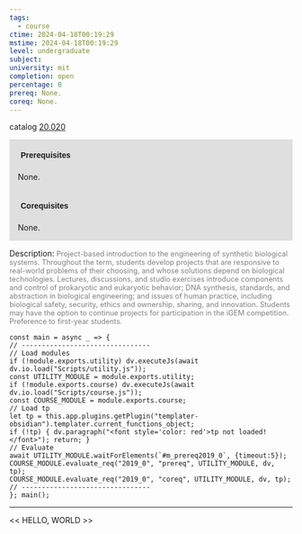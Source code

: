 ```yaml
---
tags:
  - course
ctime: 2024-04-18T00:19:29
mstime: 2024-04-18T00:19:29
level: undergraduate
subject: 
university: mit
completion: open
percentage: 0
prereq: None.
coreq: None.
---
```


catalog [20.020](http://student.mit.edu/catalog/m20a.html#20.020)

<span style="display: block; padding: 15px; background-color: rgb(100, 100, 100, 0.2);"><font id="m_prereq2019_0" style="display: block; font-family: Arial, sans-serif; font-weight: bold; padding: 5px">Prerequisites</font><br><span id="prereq2019_0">None.</span></span>
<span style="display: block; padding: 15px; background-color: rgb(100, 100, 100, 0.2);"><font id="m_coreq2019_0" style="display: block; font-family: Arial, sans-serif; font-weight: bold; padding: 5px">Corequisites</font><br><span id="coreq2019_0">None.</span></span>

<font style="">Description:</font>
<font style="color: grey; font-size: 0.8rem;">Project-based introduction to the engineering of synthetic biological systems. Throughout the term, students develop projects that are responsive to real-world problems of their choosing, and whose solutions depend on biological technologies. Lectures, discussions, and studio exercises introduce components and control of prokaryotic and eukaryotic behavior; DNA synthesis, standards, and abstraction in biological engineering; and issues of human practice, including biological safety, security, ethics and ownership, sharing, and innovation. Students may have the option to continue projects for participation in the iGEM competition. Preference to first-year students.</font>

```dataviewjs
const main = async _ => {
// --------------------------------
// Load modules
if (!module.exports.utility) dv.executeJs(await dv.io.load("Scripts/utility.js"));
const UTILITY_MODULE = module.exports.utility;
if (!module.exports.course) dv.executeJs(await dv.io.load("Scripts/course.js"));
const COURSE_MODULE = module.exports.course;
// Load tp
let tp = this.app.plugins.getPlugin("templater-obsidian").templater.current_functions_object;
if (!tp) { dv.paragraph("<font style='color: red'>tp not loaded!</font>"); return; }
// Evaluate
await UTILITY_MODULE.waitForElements(`#m_prereq2019_0`, {timeout:5});
COURSE_MODULE.evaluate_req("2019_0", "prereq", UTILITY_MODULE, dv, tp);
COURSE_MODULE.evaluate_req("2019_0", "coreq", UTILITY_MODULE, dv, tp);
// --------------------------------
}; main();
```

---

<< HELLO, WORLD >>
